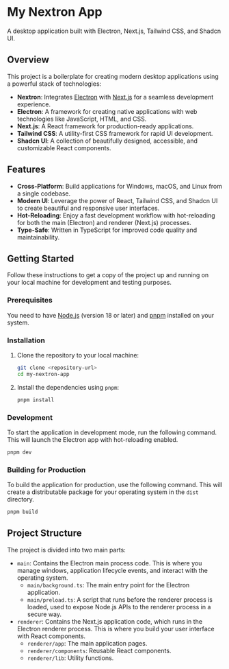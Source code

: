 # My Nextron App

A desktop application built with Electron, Next.js, Tailwind CSS, and Shadcn UI.

## Overview

This project is a boilerplate for creating modern desktop applications using a powerful stack of technologies:

-   **Nextron**: Integrates [Electron](https://www.electronjs.org/) with [Next.js](https://nextjs.org/) for a seamless development experience.
-   **Electron**: A framework for creating native applications with web technologies like JavaScript, HTML, and CSS.
-   **Next.js**: A React framework for production-ready applications.
-   **Tailwind CSS**: A utility-first CSS framework for rapid UI development.
-   **Shadcn UI**: A collection of beautifully designed, accessible, and customizable React components.

## Features

-   **Cross-Platform**: Build applications for Windows, macOS, and Linux from a single codebase.
-   **Modern UI**: Leverage the power of React, Tailwind CSS, and Shadcn UI to create beautiful and responsive user interfaces.
-   **Hot-Reloading**: Enjoy a fast development workflow with hot-reloading for both the main (Electron) and renderer (Next.js) processes.
-   **Type-Safe**: Written in TypeScript for improved code quality and maintainability.

## Getting Started

Follow these instructions to get a copy of the project up and running on your local machine for development and testing purposes.

### Prerequisites

You need to have [Node.js](https://nodejs.org/) (version 18 or later) and [pnpm](https://pnpm.io/installation) installed on your system.

### Installation

1.  Clone the repository to your local machine:
    ```bash
    git clone <repository-url>
    cd my-nextron-app
    ```

2.  Install the dependencies using `pnpm`:
    ```bash
    pnpm install
    ```

### Development

To start the application in development mode, run the following command. This will launch the Electron app with hot-reloading enabled.

```bash
pnpm dev
```

### Building for Production

To build the application for production, use the following command. This will create a distributable package for your operating system in the `dist` directory.

```bash
pnpm build
```

## Project Structure

The project is divided into two main parts:

-   `main`: Contains the Electron main process code. This is where you manage windows, application lifecycle events, and interact with the operating system.
    -   `main/background.ts`: The main entry point for the Electron application.
    -   `main/preload.ts`: A script that runs before the renderer process is loaded, used to expose Node.js APIs to the renderer process in a secure way.
-   `renderer`: Contains the Next.js application code, which runs in the Electron renderer process. This is where you build your user interface with React components.
    -   `renderer/app`: The main application pages.
    -   `renderer/components`: Reusable React components.
    -   `renderer/lib`: Utility functions.